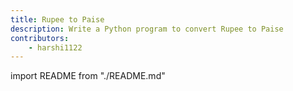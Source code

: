 ```yaml
---
title: Rupee to Paise
description: Write a Python program to convert Rupee to Paise
contributors:
    - harshi1122
---
```


import README from "./README.md"

<README />